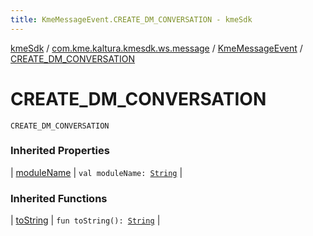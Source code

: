 ```yaml
---
title: KmeMessageEvent.CREATE_DM_CONVERSATION - kmeSdk
---
```


[kmeSdk](../../index.html) / [com.kme.kaltura.kmesdk.ws.message](../index.html) / [KmeMessageEvent](index.html) / [CREATE_DM_CONVERSATION](./-c-r-e-a-t-e_-d-m_-c-o-n-v-e-r-s-a-t-i-o-n.html)

# CREATE_DM_CONVERSATION

`CREATE_DM_CONVERSATION`

### Inherited Properties

| [moduleName](module-name.html) | `val moduleName: `[`String`](https://kotlinlang.org/api/latest/jvm/stdlib/kotlin/-string/index.html) |

### Inherited Functions

| [toString](to-string.html) | `fun toString(): `[`String`](https://kotlinlang.org/api/latest/jvm/stdlib/kotlin/-string/index.html) |

